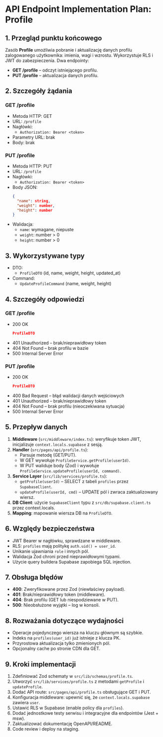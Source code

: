 # API Endpoint Implementation Plan: Profile

## 1. Przegląd punktu końcowego
Zasób **Profile** umożliwia pobranie i aktualizację danych profilu zalogowanego użytkownika: imienia, wagi i wzrostu. Wykorzystuje RLS i JWT do zabezpieczenia. Dwa endpointy:
- **GET /profile** – odczyt istniejącego profilu.
- **PUT /profile** – aktualizacja danych profilu.

## 2. Szczegóły żądania

### GET /profile
- Metoda HTTP: GET
- URL: `/profile`
- Nagłówki:
  - `Authorization: Bearer <token>`
- Parametry URL: brak
- Body: brak

### PUT /profile
- Metoda HTTP: PUT
- URL: `/profile`
- Nagłówki:
  - `Authorization: Bearer <token>`
- Body JSON:
  ```json
  {
    "name": string,
    "weight": number,
    "height": number
  }
  ```
- Walidacja:
  - `name`: wymagane, niepuste
  - `weight`: number > 0
  - `height`: number > 0

## 3. Wykorzystywane typy
- DTO:
  - `ProfileDTO` (id, name, weight, height, updated_at)
- Command:
  - `UpdateProfileCommand` (name, weight, height)

## 4. Szczegóły odpowiedzi

### GET /profile
- 200 OK
  ```json
  ProfileDTO
  ```
- 401 Unauthorized – brak/nieprawidłowy token
- 404 Not Found – brak profilu w bazie
- 500 Internal Server Error

### PUT /profile
- 200 OK
  ```json
  ProfileDTO
  ```
- 400 Bad Request – błąd walidacji danych wejściowych
- 401 Unauthorized – brak/nieprawidłowy token
- 404 Not Found – brak profilu (nieoczekiwana sytuacja)
- 500 Internal Server Error

## 5. Przepływ danych
1. **Middleware** (`src/middleware/index.ts`): weryfikuje token JWT, inicjalizuje `context.locals.supabase` z sesją.
2. **Handler** (`src/pages/api/profile.ts`):
   - Parsuje metodę (GET/PUT).
   - W GET wywołuje `ProfileService.getProfile(userId)`.
   - W PUT waliduje body (Zod) i wywołuje `ProfileService.updateProfile(userId, command)`.
3. **Service Layer** (`src/lib/services/profile.ts`):
   - `getProfile(userId)` – SELECT z tabeli `profiles` przez `SupabaseClient`.
   - `updateProfile(userId, cmd)` – UPDATE pól i zwraca zaktualizowany wiersz.
4. **DB Client**: użycie `SupabaseClient` typu z `src/db/supabase.client.ts` przez context.locals.
5. **Mapping**: mapowanie wiersza DB na `ProfileDTO`.

## 6. Względy bezpieczeństwa
- JWT Bearer w nagłówku, sprawdzane w middleware.
- RLS: `profiles` mają politykę `auth.uid() = user_id`.
- Unikanie ujawniania `role` i innych pól.
- Walidacja Zod chroni przed nieprawidłowymi typami.
- Użycie query buildera Supabase zapobiega SQL injection.

## 7. Obsługa błędów
- **400**: Zweryfikowane przez Zod (niewłaściwy payload).
- **401**: Brak/nieprawidłowy token (middleware).
- **404**: Brak profilu (GET lub niespodziewane w PUT).
- **500**: Nieobsłużone wyjątki – log w konsoli.

## 8. Rozważania dotyczące wydajności
- Operacje pojedynczego wiersza na kluczu głównym są szybkie.
- Indeks na `profiles(user_id)` już istnieje z klucza PK.
- Przyrostowa aktualizacja tylko zmienionych pól.
- Opcjonalny cache po stronie CDN dla GET.

## 9. Kroki implementacji
1. Zdefiniować Zod schematy w `src/lib/schemas/profile.ts`.
2. Utworzyć `src/lib/services/profile.ts` z metodami `getProfile` i `updateProfile`.
3. Dodać API route: `src/pages/api/profile.ts` obsługujące GET i PUT.
4. Konfiguracja middleware: upewnić się, że `context.locals.supabase` zawiera `user`.
5. Ustawić RLS w Supabase (enable policy dla `profiles`).
6. Dodać jednostkowe testy serwisu i integracyjne dla endpointów (Jest + msw).
7. Zaktualizować dokumentację OpenAPI/README.
8. Code review i deploy na staging.